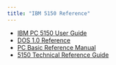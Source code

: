 ```yaml
---
title: "IBM 5150 Reference"
---
```


- [IBM PC 5150 User Guide](./_media/IBM-PC-Model-5150-Guide-to-Operations_text.pdf)
- [DOS 1.0 Reference](./_media/6172220_DOS_1.0_Jan82.pdf)
- [PC Basic Reference Manual](./_media/IBM-BASICA-v1.10-Manual_text.pdf)
- [5150 Technical Reference Guide](./_media/IBM-PC-IBM_5150_Technical_Reference_6322507_APR84.pdf)
